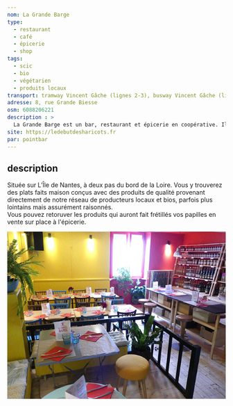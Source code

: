 ```yaml
---
nom: La Grande Barge
type: 
  - restaurant
  - café
  - épicerie
  - shop
tags:
  - scic
  - bio
  - végétarien
  - produits locaux
transport: tramway Vincent Gâche (lignes 2-3), busway Vincent Gâche (ligne 5)
adresse: 8, rue Grande Biesse
osm: 6088206221
description : >
  La Grande Barge est un bar, restaurant et épicerie en coopérative. Il s’agit d’un lieu de rencontres et de partage, qui cherche à valoriser un système alimentaire durable. 
site: https://ledebutdesharicots.fr
par: pointbar
---
```


## description

Située sur L’Île de Nantes, à deux pas du bord de la Loire. Vous y trouverez des plats faits maison conçus avec des produits de qualité provenant directement de notre réseau de producteurs locaux et bios, parfois plus lointains mais assurément raisonnés.  
Vous pouvez retoruver les produits qui auront fait frétillés vos papilles en vente sur place à l'épicerie.

![La Grande Barge](./media/la-grande-barge.jpg)
